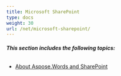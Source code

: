 ```yaml
---
title: Microsoft SharePoint
type: docs
weight: 30
url: /net/microsoft-sharepoint/
---
```


###### **This section includes the following topics:** 
- [About Aspose.Words and SharePoint](/words/net/about-aspose-words-and-sharepoint-html/)
